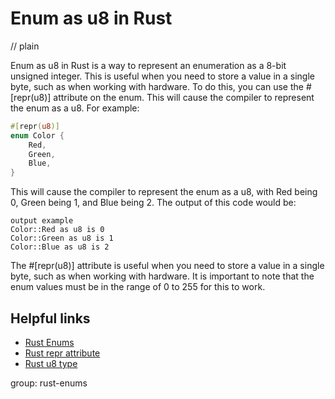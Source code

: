 # Enum as u8 in Rust
// plain

Enum as u8 in Rust is a way to represent an enumeration as a 8-bit unsigned integer. This is useful when you need to store a value in a single byte, such as when working with hardware. To do this, you can use the #[repr(u8)] attribute on the enum. This will cause the compiler to represent the enum as a u8. For example:
```rust
#[repr(u8)]
enum Color {
    Red,
    Green,
    Blue,
}
```
This will cause the compiler to represent the enum as a u8, with Red being 0, Green being 1, and Blue being 2. The output of this code would be:
```
output example
Color::Red as u8 is 0
Color::Green as u8 is 1
Color::Blue as u8 is 2
```
The #[repr(u8)] attribute is useful when you need to store a value in a single byte, such as when working with hardware. It is important to note that the enum values must be in the range of 0 to 255 for this to work.

## Helpful links
- [Rust Enums](https://doc.rust-lang.org/book/ch06-00-enums.html)
- [Rust repr attribute](https://doc.rust-lang.org/reference/attributes/type_system.html#the-repr-attribute)
- [Rust u8 type](https://doc.rust-lang.org/std/primitive.u8.html)

group: rust-enums